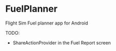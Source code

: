 FuelPlanner
===========

Flight Sim Fuel planner app for Android

TODO:
* ShareActionProvider in the Fuel Report screen
